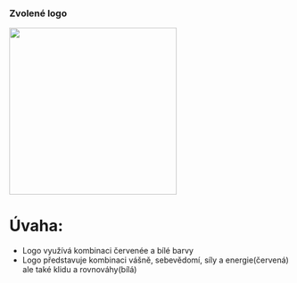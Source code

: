 ### Zvolené logo
<img src="https://images.crunchbase.com/image/upload/c_lpad,h_256,w_256,f_auto,q_auto:eco,dpr_1/b1hryji1qualrefcvz4a" width="300" height="300">

# Úvaha:
- Logo využívá kombinaci červenée a bílé barvy
- Logo představuje kombinaci vášně, sebevědomí, síly a energie(červená) ale také klidu a rovnováhy(bílá)
